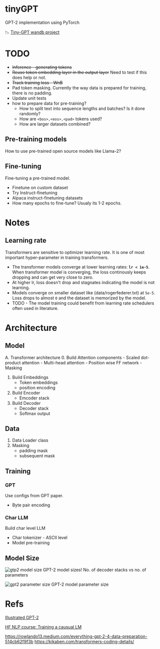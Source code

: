 # tinyGPT
GPT-2 implementation using PyTorch

📉 [Tiny-GPT wandb project](https://wandb.ai/vijaygkd/tiny-gpt)


# TODO
- <s>Inference - generating tokens</s>
- <s>Reuse token embedding layer in the output layer</s> Need to test if this does help or not.
- <s>Track training loss - WnB</s>
- Pad token masking. Currently the way data is prepared for training, there is no padding.
- Update unit tests
- how to prepare data for pre-training? 
    - How to split text into sequence lengths and batches? Is it done randomly?
    - How are `<bos>,<eos>,<pad>` tokens used?
    - How are larger datasets combined?

## Pre-training models
How to use pre-trained open source models like Llama-2?

## Fine-tuning
Fine-tuning a pre-trained model.
* Finetune on custom dataset
* Try Instruct-finetuning
* Alpaca instruct-finetuning datasets
* How many epochs to fine-tune? Usualy its 1-2 epochs.


# Notes
## Learning rate

Transformers are sensitive to optimizer learning rate. It is one of most important hyper-parameter in training transformers.

* The transformer models converge at lower learning rates: **`lr < 1e-5`**. When transformer model is converging, the loss continously keeps dropping and can get very close to zero.
* At higher lr, loss doesn't drop and stagnates indicating the model is not learning.
* Models converge on smaller dataset like (data/rogerfederer.txt) at `5e-5`. Loss drops to almost `0` and the dataset is memorized by the model.
* TODO - The model training could benefit from learning rate schedulers often used in literature.


# Architecture
## Model
A. Transformer architecture
0. Build Attention components
    - Scaled dot-product attention
    - Multi-head attention
    - Position wise FF network
    - Masking
1. Build Embeddings
    - Token embeddings
    - position encoding
2. Build Encoder
    - Emcoder stack
3. Build Decoder
    - Decoder stack
    - Softmax output

## Data
1. Data Loader class
2. Masking
    - padding mask
    - subsequent mask

## Training
### GPT
Use configs from GPT paper.
* Byte pair encoding

### Char LLM
Build char level LLM
* Char tokenizer - ASCII level
* Model pre-training


## Model Size
![gtp2 model size](https://jalammar.github.io/images/gpt2/gpt2-sizes-hyperparameters-3.png)
GPT-2 model sizes! No. of decoder stacks vs no. of parameters

![gpt2 parameter size](https://jalammar.github.io/images/gpt2/gpt2-sizes.png)
GPT-2 model parameter size

# Refs
[Illustrated GPT-2](https://jalammar.github.io/illustrated-gpt2/)

[HF NLP course: Training a causual LM](https://huggingface.co/learn/nlp-course/chapter7/6?fw=pt)


https://rowlando13.medium.com/everything-gpt-2-4-data-preparation-514cb62f9f3b
https://kikaben.com/transformers-coding-details/

